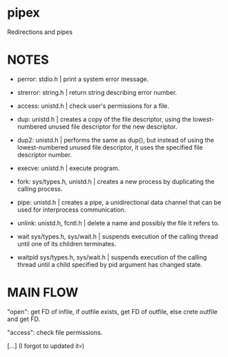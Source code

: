 # pipex
Redirections and pipes

# NOTES

- perror: stdio.h | print a system error message.

- strerror: string.h | return string describing error number.

- access: unistd.h | check user's permissions for a file.

- dup: unistd.h | creates a copy of the file descriptor, using the lowest-numbered unused file descriptor for the new descriptor.

- dup2: unistd.h | performs the same as dup(), but instead of using the lowest-numbered unused file descriptor, it uses the specified file descriptor number.

- execve: unistd.h | execute program.

- fork: sys/types.h, unistd.h | creates a new process by duplicating the calling process.

- pipe: unistd.h | creates a pipe, a unidirectional data channel that can be used for interprocess communication.

- unlink: unistd.h, fcntl.h |  delete a name and possibly the file it refers to.

- wait sys/types.h, sys/wait.h | suspends execution of the calling thread until one of its children terminates.

- waitpid sys/types.h, sys/wait.h | suspends execution of the calling thread until a child specified by pid argument has changed state.

# MAIN FLOW

"open": get FD of infile, if outfile exists, get FD of outfile, else crete outfile and get FD.

"access": check file permissions.

[...] (I forgot to updated it💀)
